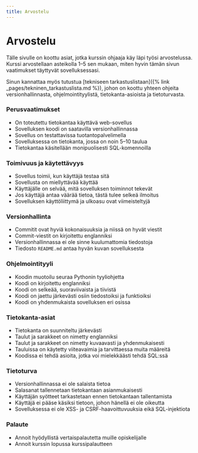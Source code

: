 ```yaml
---
title: Arvostelu
---
```


# Arvostelu

Tälle sivulle on koottu asiat, jotka kurssin ohjaaja käy läpi työsi arvostelussa. Kurssi arvostellaan asteikolla 1–5 sen mukaan, miten hyvin tämän sivun vaatimukset täyttyvät sovelluksessasi.

Sinun kannattaa myös tutustua [tekniseen tarkastuslistaan]({% link _pages/tekninen_tarkastuslista.md %}), johon on koottu yhteen ohjeita versionhallinnasta, ohjelmointityylistä, tietokanta-asioista ja tietoturvasta.

### Perusvaatimukset

* On toteutettu tietokantaa käyttävä web-sovellus
* Sovelluksen koodi on saatavilla versionhallinnassa
* Sovellus on testattavissa tuotantopalvelimella
* Sovelluksessa on tietokanta, jossa on noin 5–10 taulua
* Tietokantaa käsitellään monipuolisesti SQL-komennoilla

### Toimivuus ja käytettävyys

* Sovellus toimii, kun käyttäjä testaa sitä
* Sovellusta on miellyttävää käyttää
* Käyttäjälle on selvää, mitä sovelluksen toiminnot tekevät
* Jos käyttäjä antaa väärää tietoa, tästä tulee selkeä ilmoitus
* Sovelluksen käyttöliittymä ja ulkoasu ovat viimeisteltyjä

### Versionhallinta

* Commitit ovat hyviä kokonaisuuksia ja niissä on hyvät viestit
* Commit-viestit on kirjoitettu englanniksi
* Versionhallinnassa ei ole sinne kuulumattomia tiedostoja
* Tiedosto `README.md` antaa hyvän kuvan sovelluksesta

### Ohjelmointityyli

* Koodin muotoilu seuraa Pythonin tyyliohjetta
* Koodi on kirjoitettu englanniksi
* Koodi on selkeää, suoraviivaista ja tiivistä
* Koodi on jaettu järkevästi osiin tiedostoiksi ja funktioiksi
* Koodi on yhdenmukaista sovelluksen eri osissa

### Tietokanta-asiat

* Tietokanta on suunniteltu järkevästi
* Taulut ja sarakkeet on nimetty englanniksi
* Taulut ja sarakkeet on nimetty kuvaavasti ja yhdenmukaisesti
* Tauluissa on käytetty viiteavaimia ja tarvittaessa muita määreitä
* Koodissa ei tehdä asioita, jotka voi mielekkäästi tehdä SQL:ssä

### Tietoturva

* Versionhallinnassa ei ole salaista tietoa
* Salasanat tallennetaan tietokantaan asianmukaisesti
* Käyttäjän syötteet tarkastetaan ennen tietokantaan tallentamista
* Käyttäjä ei pääse käsiksi tietoon, johon hänellä ei ole oikeutta
* Sovelluksessa ei ole XSS- ja CSRF-haavoittuvuuksia eikä SQL-injektiota

### Palaute

* Annoit hyödyllistä vertaispalautetta muille opiskelijalle
* Annoit kurssin lopussa kurssipalautteen
